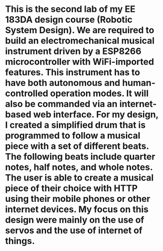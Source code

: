# This is the second lab of my EE 183DA design course (Robotic System Design). We are required to build an electromechanical musical instrument driven by a ESP8266 microcontroller with WiFi-imported features. This instrument has to have both autonomous and human-controlled operation modes. It will also be commanded via an internet-based web interface. For my design, I created a simplified drum that is programmed to follow a musical piece with a set of different beats. The following beats include quarter notes, half notes, and whole notes. The user is able to create a musical piece of their choice with HTTP using their mobile phones or other internet devices. My focus on this design were mainly on the use of servos and the use of internet of things.
